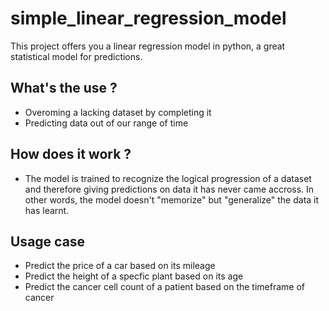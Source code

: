 # simple_linear_regression_model
This project offers you a linear regression model in python, a great statistical model for predictions.

## What's the use ?
* Overoming a lacking dataset by completing it
* Predicting data out of our range of time
 
## How does it work ?
* The model is trained to recognize the logical progression of a dataset and therefore giving predictions on data it has never came accross.
In other words, the model doesn't "memorize" but "generalize" the data it has learnt.

## Usage case
* Predict the price of a car based on its mileage
* Predict the height of a specfic plant based on its age
* Predict the cancer cell count of a patient based on the timeframe of cancer










